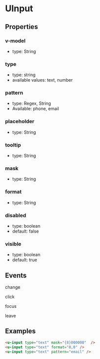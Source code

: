 # UInput

## Properties

### v-model

* type: String

### type

* type: string
* available values: text, number

### pattern
* type: Regex, String
* Available: phone, email

### placeholder

* type: String

### tooltip

* type: String

### mask

* type: String

### format
 * type: String
 
### disabled

* type: boolean
* default: false

### visible

* type: boolean
* default: true

## Events

change

click

focus

leave

## Examples

```html
<u-input type="text" mask="{8}000000"  />
<u-input type="text" format="0,0" />
<u-input type="text" pattern="email" />

```
